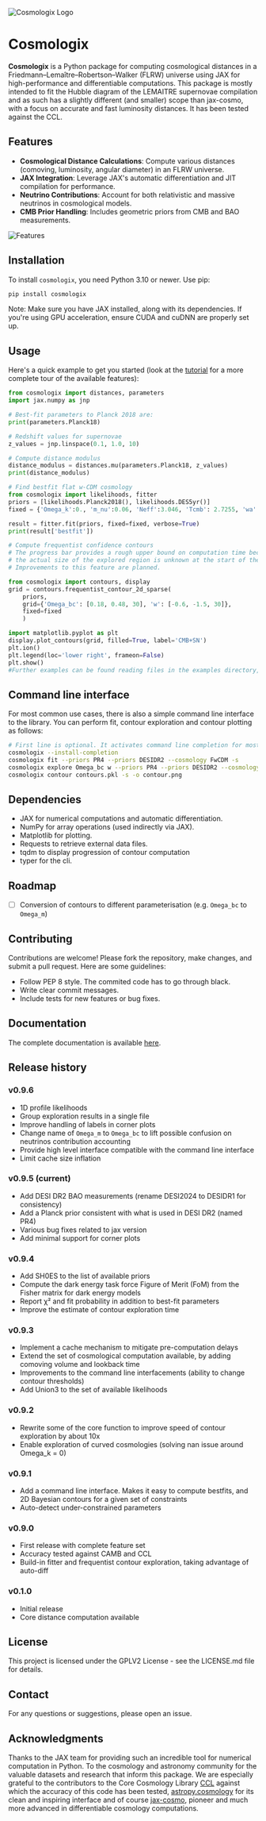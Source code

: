![Cosmologix Logo](https://gitlab.in2p3.fr/lemaitre/cosmologix/-/raw/master/doc/cosmologix_logo.png)
# Cosmologix

**Cosmologix** is a Python package for computing cosmological distances
in a Friedmann–Lemaître–Robertson–Walker (FLRW) universe using JAX for
high-performance and differentiable computations. This package is
mostly intended to fit the Hubble diagram of the LEMAITRE supernovae
compilation and as such has a slightly different (and smaller) scope
than jax-cosmo, with a focus on accurate and fast luminosity
distances. It has been tested against the CCL.

## Features

- **Cosmological Distance Calculations**: Compute various distances (comoving, luminosity, angular diameter) in an FLRW universe.
- **JAX Integration**: Leverage JAX's automatic differentiation and JIT compilation for performance.
- **Neutrino Contributions**: Account for both relativistic and massive neutrinos in cosmological models.
- **CMB Prior Handling**: Includes geometric priors from CMB and BAO measurements.

![Features](https://gitlab.in2p3.fr/lemaitre/cosmologix/-/raw/master/doc/features.svg)

## Installation


To install `cosmologix`, you need Python 3.10 or newer. Use pip:

```sh
pip install cosmologix
```

Note: Make sure you have JAX installed, along with its dependencies. If you're using GPU acceleration, ensure CUDA and cuDNN are properly set up.

## Usage
Here's a quick example to get you started (look at the
[tutorial](https://lemaitre.pages.in2p3.fr/cosmologix/basic.html) for
a more complete tour of the available features):

```python
from cosmologix import distances, parameters
import jax.numpy as jnp

# Best-fit parameters to Planck 2018 are:
print(parameters.Planck18)

# Redshift values for supernovae
z_values = jnp.linspace(0.1, 1.0, 10)

# Compute distance modulus 
distance_modulus = distances.mu(parameters.Planck18, z_values)
print(distance_modulus)

# Find bestfit flat w-CDM cosmology
from cosmologix import likelihoods, fitter
priors = [likelihoods.Planck2018(), likelihoods.DES5yr()]
fixed = {'Omega_k':0., 'm_nu':0.06, 'Neff':3.046, 'Tcmb': 2.7255, 'wa':0.0}

result = fitter.fit(priors, fixed=fixed, verbose=True)
print(result['bestfit'])

# Compute frequentist confidence contours
# The progress bar provides a rough upper bound on computation time because 
# the actual size of the explored region is unknown at the start of the calculation.
# Improvements to this feature are planned.

from cosmologix import contours, display
grid = contours.frequentist_contour_2d_sparse(
    priors,
    grid={'Omega_bc': [0.18, 0.48, 30], 'w': [-0.6, -1.5, 30]},
    fixed=fixed
    )

import matplotlib.pyplot as plt
display.plot_contours(grid, filled=True, label='CMB+SN')
plt.ion()
plt.legend(loc='lower right', frameon=False)
plt.show()
#Further examples can be found reading files in the examples directory, especially example/features.py.
```

## Command line interface

For most common use cases, there is also a simple command line interface to the library. You can perform fit, contour exploration and contour plotting as follows:

```bash
# First line is optional. It activates command line completion for most common shells
cosmologix --install-completion
cosmologix fit --priors PR4 --priors DESIDR2 --cosmology FwCDM -s
cosmologix explore Omega_bc w --priors PR4 --priors DESIDR2 --cosmology FwCDM -o contours.pkl
cosmologix contour contours.pkl -s -o contour.png
```

## Dependencies

- JAX for numerical computations and automatic differentiation.
- NumPy for array operations (used indirectly via JAX).
- Matplotlib for plotting.
- Requests to retrieve external data files.
- tqdm to display progression of contour computation
- typer for the cli.

## Roadmap

- [ ] Conversion of contours to different parameterisation (e.g. `Omega_bc` to `Omega_m`)

## Contributing

Contributions are welcome! Please fork the repository, make changes, and submit a pull request. Here are some guidelines:

- Follow PEP 8 style. The commited code has to go through black.
- Write clear commit messages.
- Include tests for new features or bug fixes.

## Documentation

The complete documentation is available [here](https://lemaitre.pages.in2p3.fr/cosmologix/home.html).

## Release history

### v0.9.6
- 1D profile likelihoods
- Group exploration results in a single file
- Improve handling of labels in corner plots
- Change name of `Omega_m` to `Omega_bc` to lift possible confusion on neutrinos contribution accounting
- Provide high level interface compatible with the command line interface
- Limit cache size inflation

### v0.9.5 (current)
- Add DESI DR2 BAO measurements (rename DESI2024 to DESIDR1 for consistency)
- Add a Planck prior consistent with what is used in DESI DR2 (named PR4)
- Various bug fixes related to jax version
- Add minimal support for corner plots

### v0.9.4
- Add SH0ES to the list of available priors
- Compute the dark energy task force Figure of Merit (FoM) from the Fisher matrix for dark energy models
- Report χ² and fit probability in addition to best-fit parameters
- Improve the estimate of contour exploration time

### v0.9.3
- Implement a cache mechanism to mitigate pre-computation delays
- Extend the set of cosmological computation available, by adding comoving volume and lookback time
- Improvements to the command line interfacements (ability to change contour thresholds)
- Add Union3 to the set of available likelihoods

### v0.9.2
- Rewrite some of the core function to improve speed of contour exploration by about 10x
- Enable exploration of curved cosmologies (solving nan issue around Omega_k = 0)

### v0.9.1
- Add a command line interface. Makes it easy to compute bestfits, and 2D Bayesian contours for a given set of constraints
- Auto-detect under-constrained parameters

### v0.9.0
- First release with complete feature set
- Accuracy tested against CAMB and CCL
- Build-in fitter and frequentist contour exploration, taking advantage of auto-diff

### v0.1.0
- Initial release
- Core distance computation available

## License
This project is licensed under the GPLV2 License - see the LICENSE.md file for details.

## Contact

For any questions or suggestions, please open an issue.

## Acknowledgments

Thanks to the JAX team for providing such an incredible tool for
numerical computation in Python.  To the cosmology and astronomy
community for the valuable datasets and research that inform this
package. We are especially grateful to the contributors to the Core
Cosmology Library [CCL](https://github.com/LSSTDESC/CCL) against which
the accuracy of this code has been tested,
[astropy.cosmology](https://docs.astropy.org/en/stable/cosmology/index.html)
for its clean and inspiring interface and of course
[jax-cosmo](https://github.com/DifferentiableUniverseInitiative/jax_cosmo),
pioneer and much more advanced in differentiable cosmology
computations.


